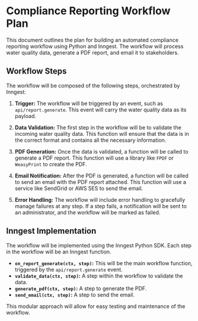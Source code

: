 # Compliance Reporting Workflow Plan

This document outlines the plan for building an automated compliance reporting workflow using Python and Inngest. The workflow will process water quality data, generate a PDF report, and email it to stakeholders.

## Workflow Steps

The workflow will be composed of the following steps, orchestrated by Inngest:

1.  **Trigger:** The workflow will be triggered by an event, such as `api/report.generate`. This event will carry the water quality data as its payload.

2.  **Data Validation:** The first step in the workflow will be to validate the incoming water quality data. This function will ensure that the data is in the correct format and contains all the necessary information.

3.  **PDF Generation:** Once the data is validated, a function will be called to generate a PDF report. This function will use a library like `FPDF` or `WeasyPrint` to create the PDF.

4.  **Email Notification:** After the PDF is generated, a function will be called to send an email with the PDF report attached. This function will use a service like SendGrid or AWS SES to send the email.

5.  **Error Handling:** The workflow will include error handling to gracefully manage failures at any step. If a step fails, a notification will be sent to an administrator, and the workflow will be marked as failed.

## Inngest Implementation

The workflow will be implemented using the Inngest Python SDK. Each step in the workflow will be an Inngest function.

-   **`on_report_generate(ctx, step)`:** This will be the main workflow function, triggered by the `api/report.generate` event.
-   **`validate_data(ctx, step)`:** A step within the workflow to validate the data.
-   **`generate_pdf(ctx, step)`:** A step to generate the PDF.
-   **`send_email(ctx, step)`:** A step to send the email.

This modular approach will allow for easy testing and maintenance of the workflow.
